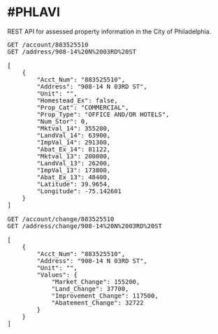 #PHLAVI
======

REST API for assessed property information in the City of Philadelphia.

<pre>
GET /account/883525510
GET /address/908-14%20N%2003RD%20ST

[
    {
        "Acct_Num": "883525510",
        "Address": "908-14 N 03RD ST",
        "Unit": "",
        "Homestead_Ex": false,
        "Prop_Cat": "COMMERCIAL",
        "Prop_Type": "OFFICE AND/OR HOTELS",
        "Num_Stor": 0,
        "Mktval_14": 355200,
        "LandVal_14": 63900,
        "ImpVal_14": 291300,
        "Abat_Ex_14": 81122,
        "Mktval_13": 200000,
        "LandVal_13": 26200,
        "ImpVal_13": 173800,
        "Abat_Ex_13": 48400,
        "Latitude": 39.9654,
        "Longitude": -75.142601
    }
]

GET /account/change/883525510
GET /address/change/908-14%20N%2003RD%20ST

[
    {
        "Acct_Num": "883525510",
        "Address": "908-14 N 03RD ST",
        "Unit": "",
        "Values": {
            "Market_Change": 155200,
            "Land_Change": 37700,
            "Improvement_Change": 117500,
            "Abatement_Change": 32722
        }
    }
]
</pre>
